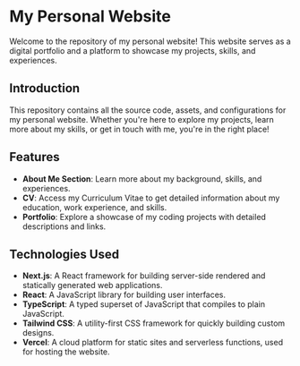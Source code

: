 # My Personal Website

Welcome to the repository of my personal website! This website serves as a digital portfolio and a platform to showcase my projects, skills, and experiences.

## Introduction

This repository contains all the source code, assets, and configurations for my personal website. Whether you're here to explore my projects, learn more about my skills, or get in touch with me, you're in the right place!

## Features

- **About Me Section**: Learn more about my background, skills, and experiences.
- **CV**: Access my Curriculum Vitae to get detailed information about my education, work experience, and skills.
- **Portfolio**: Explore a showcase of my coding projects with detailed descriptions and links.

## Technologies Used

- **Next.js**: A React framework for building server-side rendered and statically generated web applications.
- **React**: A JavaScript library for building user interfaces.
- **TypeScript**: A typed superset of JavaScript that compiles to plain JavaScript.
- **Tailwind CSS**: A utility-first CSS framework for quickly building custom designs.
- **Vercel**: A cloud platform for static sites and serverless functions, used for hosting the website.
